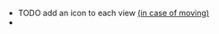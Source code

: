 
- TODO add an icon to each view [(in case of moving)](https://code.visualstudio.com/api/ux-guidelines/views)
- 